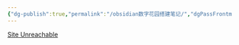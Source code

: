 ```yaml
---
{"dg-publish":true,"permalink":"/obsidian数字花园搭建笔记/","dgPassFrontmatter":true,"created":"2024-12-07T16:42:19.103+08:00","updated":"2024-12-07T16:57:43.330+08:00"}
---
```




[Site Unreachable](https://zhuanlan.zhihu.com/p/677556713)